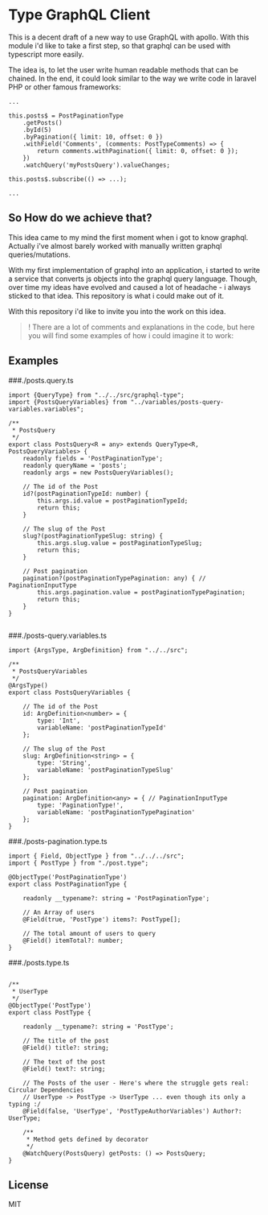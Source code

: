 # Type GraphQL Client

This is a decent draft of a new way to use GraphQL with apollo.
With this module i'd like to take a first step, 
so that graphql can be used with typescript more easily.

The idea is, to let the user write human readable methods that can be chained.
In the end, it could look similar to the way we write code in laravel PHP or other famous frameworks: 

`````
...

this.posts$ = PostPaginationType
    .getPosts()
    .byId(5)
    .byPagination({ limit: 10, offset: 0 })
    .withField('Comments', (comments: PostTypeComments) => {
        return comments.withPagination({ limit: 0, offset: 0 });
    })
    .watchQuery('myPostsQuery').valueChanges;

this.posts$.subscribe(() => ...);    

...
`````

## So How do we achieve that?

This idea came to my mind the first moment when i got to know graphql.
Actually i've almost barely worked with manually written graphql queries/mutations.

With my first implementation of graphql into an application, 
i started to write a service that converts js objects into the graphql query language. 
Though, over time my ideas have evolved and caused a lot of headache - i always sticked to that idea.
This repository is what i could make out of it.


With this repository i'd like to invite you into the work on this idea.

> ! There are a lot of comments and explanations in the code, but here you will find some examples of how i could imagine it to work: 

## Examples

###./posts.query.ts
`````
import {QueryType} from "../../src/graphql-type";
import {PostsQueryVariables} from "../variables/posts-query-variables.variables";

/**
 * PostsQuery
 */
export class PostsQuery<R = any> extends QueryType<R, PostsQueryVariables> {
    readonly fields = 'PostPaginationType';
    readonly queryName = 'posts';
    readonly args = new PostsQueryVariables();

    // The id of the Post
    id?(postPaginationTypeId: number) {
        this.args.id.value = postPaginationTypeId;
        return this;
    }

    // The slug of the Post
    slug?(postPaginationTypeSlug: string) {
        this.args.slug.value = postPaginationTypeSlug;
        return this;
    }

    // Post pagination
    pagination?(postPaginationTypePagination: any) { // PaginationInputType
        this.args.pagination.value = postPaginationTypePagination;
        return this;
    }
}


`````

###./posts-query.variables.ts
`````
import {ArgsType, ArgDefinition} from "../../src";

/**
 * PostsQueryVariables
 */
@ArgsType()
export class PostsQueryVariables {

    // The id of the Post
    id: ArgDefinition<number> = {
        type: 'Int',
        variableName: 'postPaginationTypeId'
    };

    // The slug of the Post
    slug: ArgDefinition<string> = {
        type: 'String',
        variableName: 'postPaginationTypeSlug'
    };

    // Post pagination
    pagination: ArgDefinition<any> = { // PaginationInputType
        type: 'PaginationType!',
        variableName: 'postPaginationTypePagination'
    };
}

`````

###./posts-pagination.type.ts
`````
import { Field, ObjectType } from "../../../src";
import { PostType } from "./post.type";

@ObjectType('PostPaginationType')
export class PostPaginationType {

    readonly __typename?: string = 'PostPaginationType';

    // An Array of users
    @Field(true, 'PostType') items?: PostType[];

    // The total amount of users to query
    @Field() itemTotal?: number;
}

`````

###./posts.type.ts
`````

/**
 * UserType
 */
@ObjectType('PostType')
export class PostType {

    readonly __typename?: string = 'PostType';

    // The title of the post
    @Field() title?: string;

    // The text of the post
    @Field() text?: string;

    // The Posts of the user - Here's where the struggle gets real: Circular Dependencies
    // UserType -> PostType -> UserType ... even though its only a typing :/
    @Field(false, 'UserType', 'PostTypeAuthorVariables') Author?: UserType;

    /**
     * Method gets defined by decorator
     */
    @WatchQuery(PostsQuery) getPosts: () => PostsQuery;
}

`````


## License

MIT

